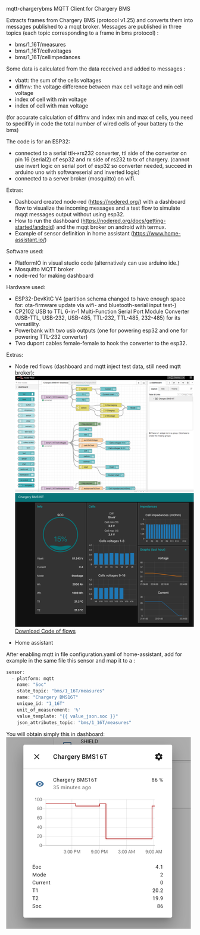 mqtt-chargerybms
MQTT Client for Chargery BMS

Extracts frames from Chargery BMS (protocol v1.25) and converts them into messages published to a mqqt broker. Messages are published in three topics (each topic corresponding to a frame in bms protocol) :

* bms/1_16T/measures
* bms/1_16T/cellvoltages
* bms/1_16T/cellimpedances

Some data is calculated from the data received and added to messages : 
* vbatt: the sum of the cells voltages 
* diffmv: the voltage difference between max cell voltage and min cell voltage 
* index of cell with min voltage 
* index of cell with max voltage

(for accurate calculation of diffmv and index min and max of cells, you need to specifify in code the total number of wired cells of your battery to the bms)

The code is for an ESP32:

* connected to a serial ttl<->rs232 converter, ttl side of the converter on pin 16 (serial2) of esp32 and rx side of rs232 to tx of chargery. (cannot use invert logic on serial port of esp32 so converter needed, succeed in arduino uno with softwareserial and inverted logic)
* connected to a server broker (mosquitto) on wifi.

Extras:

* Dashboard created node-red (https://nodered.org/) with a dashboard flow to visualize the incoming messages and a test flow to simulate mqqt messages output without using esp32.
* How to run the dashboard (https://nodered.org/docs/getting-started/android) and the mqqt broker on android with termux.
* Example of sensor definition in home assistant (https://www.home-assistant.io/)

Software used:

* PlatformIO in visual studio code (alternatively can use arduino ide.)
* Mosquitto MQTT broker
* node-red for making dashboard

Hardware used:

* ESP32-DevKitC V4 (partition schema changed to have enough space for: ota-firmware update via wifi- and bluetooth-serial input test-)
* CP2102 USB to TTL 6-in-1 Multi-Function Serial Port Module Converter (USB-TTL, USB-232, USB-485, TTL-232, TTL-485, 232-485) for its versatility.
* Powerbank with two usb outputs (one for powering esp32 and one for powering TTL-232 converter)
* Two dupont cables female-female to hook the converter to the esp32.

Extras:

* Node red flows (dashboard and mqtt inject test data, still need mqtt broker):
![alt text](medias/node-red-flow.png "Flow editor")
![alt text](medias/node-red-ui.png "Dashboard ui")
 [Download Code of flows](/medias/flows.json)

* Home assistant

After enabling mqtt in file configuration.yaml of home-assistant, add for example in the same file this sensor and map it to a :
```javascript
sensor:  
  - platform: mqtt
    name: "Soc"
    state_topic: "bms/1_16T/measures"
    name: "Chargery BMS16T"
    unique_id: "1_16T"
    unit_of_measurement: '%'
    value_template: "{{ value_json.soc }}"
    json_attributes_topic: "bms/1_16T/measures"
```

You will obtain simply this in dashboard:
![alt text](medias/sensor-home-assistant.png "Sensor")
